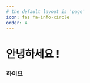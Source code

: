 ```yaml
---
# the default layout is 'page'
icon: fas fa-info-circle
order: 4
---
```


# 안녕하세요 !
### 하이요
<!-- > Add Markdown syntax content to file `_tabs/about.md`{: .filepath } and it will show up on this page.
{: .prompt-tip } -->
